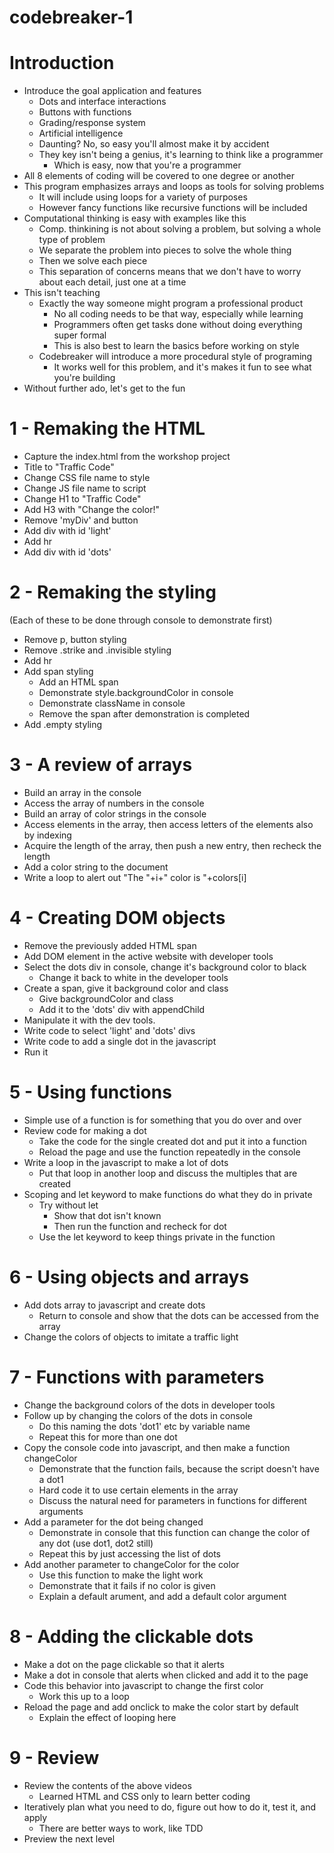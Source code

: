 # codebreaker-1

# Introduction
- Introduce the goal application and features
    - Dots and interface interactions
    - Buttons with functions
    - Grading/response system
    - Artificial intelligence
    - Daunting? No, so easy you'll almost make it by accident
    - They key isn't being a genius, it's learning to think like a programmer
        - Which is easy, now that you're a programmer
- All 8 elements of coding will be covered to one degree or another
- This program emphasizes arrays and loops as tools for solving problems
    - It will include using loops for a variety of purposes
    - However fancy functions like recursive functions will be included
- Computational thinking is easy with examples like this
    - Comp. thinkining is not about solving a problem, but solving a whole type of problem
    - We separate the problem into pieces to solve the whole thing
    - Then we solve each piece
    - This separation of concerns means that we don't have to worry about each detail, just one at a time
- This isn't teaching
    - Exactly the way someone might program a professional product
        - No all coding needs to be that way, especially while learning
        - Programmers often get tasks done without doing everything super formal
        - This is also best to learn the basics before working on style
   - Codebreaker will introduce a more procedural style of programing
        - It works well for this problem, and it's makes it fun to see what you're building
- Without further ado, let's get to the fun

# 1 - Remaking the HTML
- Capture the index.html from the workshop project
- Title to "Traffic Code"
- Change CSS file name to style
- Change JS file name to script
- Change H1 to "Traffic Code"
- Add H3 with "Change the color!"
- Remove 'myDiv' and button
- Add div with id 'light'
- Add hr
- Add div with id 'dots'

# 2 - Remaking the styling
(Each of these to be done through console to demonstrate first)
- Remove p, button styling
- Remove .strike and .invisible styling
- Add hr
- Add span styling
    - Add an HTML span
    - Demonstrate style.backgroundColor in console
    - Demonstrate className in console
    - Remove the span after demonstration is completed
- Add .empty styling

# 3 - A review of arrays
- Build an array in the console
- Access the array of numbers in the console
- Build an array of color strings in the console
- Access elements in the array, then access letters of the elements also by indexing
- Acquire the length of the array, then push a new entry, then recheck the length
- Add a color string to the document
- Write a loop to alert out "The "+i+" color is "+colors[i]

# 4 - Creating DOM objects
- Remove the previously added HTML span
- Add DOM element in the active website with developer tools
- Select the dots div in console, change it's background color to black
    - Change it back to white in the developer tools
- Create a span, give it background color and class
    - Give backgroundColor and class
    - Add it to the 'dots' div with appendChild
- Manipulate it with the dev tools.
- Write code to select 'light' and 'dots' divs
- Write code to add a single dot in the javascript
- Run it

# 5 - Using functions
- Simple use of a function is for something that you do over and over
- Review code for making a dot
    - Take the code for the single created dot and put it into a function
    - Reload the page and use the function repeatedly in the console
- Write a loop in the javascript to make a lot of dots
    - Put that loop in another loop and discuss the multiples that are created
- Scoping and let keyword to make functions do what they do in private
    - Try without let
        - Show that dot isn't known
        - Then run the function and recheck for dot
    - Use the let keyword to keep things private in the function

# 6 - Using objects and arrays
- Add dots array to javascript and create dots
    - Return to console and show that the dots can be accessed from the array
- Change the colors of objects to imitate a traffic light

# 7 - Functions with parameters
- Change the background colors of the dots in developer tools
- Follow up by changing the colors of the dots in console
    - Do this naming the dots 'dot1' etc by variable name
    - Repeat this for more than one dot
- Copy the console code into javascript, and then make a function changeColor
    - Demonstrate that the function fails, because the script doesn't have a dot1
    - Hard code it to use certain elements in the array
    - Discuss the natural need for parameters in functions for different arguments
- Add a parameter for the dot being changed
    - Demonstrate in console that this function can change the color of any dot (use dot1, dot2 still)
    - Repeat this by just accessing the list of dots
- Add another parameter to changeColor for the color
    - Use this function to make the light work
    - Demonstrate that it fails if no color is given
    - Explain a default arument, and add a default color argument
    
# 8 - Adding the clickable dots
- Make a dot on the page clickable so that it alerts
- Make a dot in console that alerts when clicked and add it to the page
- Code this behavior into javascript to change the first color
    - Work this up to a loop
- Reload the page and add onclick to make the color start by default
    - Explain the effect of looping here
    
# 9 - Review
- Review the contents of the above videos
    - Learned HTML and CSS only to learn better coding
- Iteratively plan what you need to do, figure out how to do it, test it, and apply
    - There are better ways to work, like TDD
- Preview the next level


